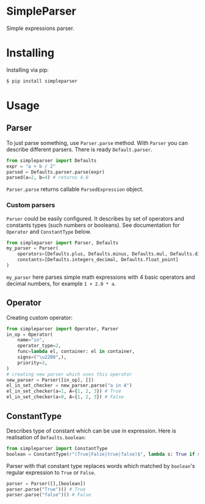 # SimpleParser
Simple expressions parser.

# Installing
Installing via pip:
```bash
$ pip install simpleparser
```

# Usage
## Parser
To just parse something, use `Parser.parse` method. With `Parser` you can describe different parsers.
There is ready `Default.parser`. 
```python
from simpleparser import Defaults
expr = "a + b / 2"
parsed = Defaults.parser.parse(expr)
parsed(a=2, b=4) # returns 4.0
```
`Parser.parse` returns callable `ParsedExpression` object.
### Custom parsers
`Parser` could be easily configured. It describes by set of operators and constants types (such numbers or booleans).
See documentation for `Operator` and `ConstantType` below.
```python
from simpleparser import Parser, Defaults
my_parser = Parser(
    operators=[Defaults.plus, Defaults.minus, Defaults.mul, Defaults.div], # using some operators from `Defaults` here
    constants=[Defaults.integers_decimal, Defaults.float_point]
)
```
`my_parser` here parses simple math expressions with 4 basic operators and decimal numbers, for example `1 + 2.0 * a`.
## Operator
Creating custom operator:
```python
from simpleparser import Operator, Parser
in_op = Operator(
    name="in",
    operator_type=2,
    func=lambda el, container: el in container,
    signs=("\u2208",),
    priority=3,
)
# creating new parser which uses this operator
new_parser = Parser([in_op], [])
el_in_set_checker = new_parser.parse("a in A")
el_in_set_checker(a=1, A={1, 2, 3}) # True
el_in_set_checker(a=0, A={1, 2, 3}) # False
```
## ConstantType
Describes type of constant which can be use in expression. Here is realisation of `Defaults.boolean`:
```python
from simpleparser import ConstantType
boolean = ConstantType(r"(True|False|true|false)$", lambda s: True if s in {"True", "true"} else False)
```
Parser with that constant type replaces words which matched by `boolean`'s regular expression to `True` or `False`.
```python
parser = Parser([],[boolean])
parser.parse("True")() # True
parser.parse("false")() # False
```
